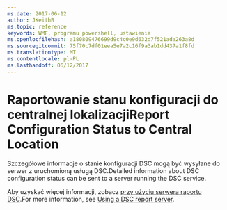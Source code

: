 ```yaml
---
ms.date: 2017-06-12
author: JKeithB
ms.topic: reference
keywords: WMF, programu powershell, ustawienia
ms.openlocfilehash: a180809476699d9c4c0e9d632d7f521ada263a8d
ms.sourcegitcommit: 75f70c7df01eea5e7a2c16f9a3ab1dd437a1f8fd
ms.translationtype: MT
ms.contentlocale: pl-PL
ms.lasthandoff: 06/12/2017
---
```

# <a name="report-configuration-status-to-central-location"></a><span data-ttu-id="aa206-102">Raportowanie stanu konfiguracji do centralnej lokalizacji</span><span class="sxs-lookup"><span data-stu-id="aa206-102">Report Configuration Status to Central Location</span></span>

<span data-ttu-id="aa206-103">Szczegółowe informacje o stanie konfiguracji DSC mogą być wysyłane do serwer z uruchomioną usługą DSC.</span><span class="sxs-lookup"><span data-stu-id="aa206-103">Detailed information about DSC configuration status can be sent to a server running the DSC service.</span></span> 

<span data-ttu-id="aa206-104">Aby uzyskać więcej informacji, zobacz [przy użyciu serwera raportu DSC](https://msdn.microsoft.com/powershell/dsc/reportserver).</span><span class="sxs-lookup"><span data-stu-id="aa206-104">For more information, see [Using a DSC report server](https://msdn.microsoft.com/powershell/dsc/reportserver).</span></span>

